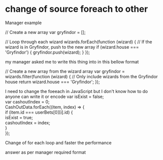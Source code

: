 
# change of source foreach to other

Manager example 

// Create a new array
var gryfindor = [];

// Loop through each wizard
wizards.forEach(function (wizard) {
    // If the wizard is in Gryfindor, push to the new array
    if (wizard.house === 'Gryfindor') {
        gryfindor.push(wizard);
    }
});

my manager asked me to write this thing into in this bellow format 

// Create a new array from the wizard array
var gryfindor = wizards.filter(function (wizard) {
    // Only include wizards from the Gryfindor house
    return wizard.house === 'Gryfindor';
});

I need to change the foeeach in JavaScript but I don't know how to do anyone can write it or encode
    var isExist = false;    
    var cashoutIndex = 0;    
    CashOutData.forEach((item, index) => {    
    if (item.id === userBets[0][i].id) {    
    isExist = true;    
    cashoutIndex = index;        
    }    
    });    

Change of for each loop and faster the performance

answer as per manager required format

        